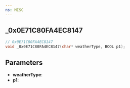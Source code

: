 ```yaml
---
ns: MISC
---
```

## _0x0E71C80FA4EC8147

```c
// 0x0E71C80FA4EC8147
void _0x0E71C80FA4EC8147(char* weatherType, BOOL p1);
```

## Parameters
* **weatherType**:
* **p1**:
